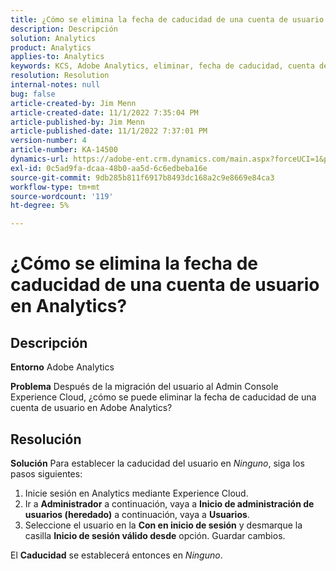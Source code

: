 ```yaml
---
title: ¿Cómo se elimina la fecha de caducidad de una cuenta de usuario en Analytics?
description: Descripción
solution: Analytics
product: Analytics
applies-to: Analytics
keywords: KCS, Adobe Analytics, eliminar, fecha de caducidad, cuenta de usuario, Administración de usuarios de Analytics
resolution: Resolution
internal-notes: null
bug: false
article-created-by: Jim Menn
article-created-date: 11/1/2022 7:35:04 PM
article-published-by: Jim Menn
article-published-date: 11/1/2022 7:37:01 PM
version-number: 4
article-number: KA-14500
dynamics-url: https://adobe-ent.crm.dynamics.com/main.aspx?forceUCI=1&pagetype=entityrecord&etn=knowledgearticle&id=c5295f47-1c5a-ed11-9561-6045bd006a22
exl-id: 0c5ad9fa-dcaa-48b0-aa5d-6c6edbeba16e
source-git-commit: 9db285b811f6917b8493dc168a2c9e8669e84ca3
workflow-type: tm+mt
source-wordcount: '119'
ht-degree: 5%

---
```


# ¿Cómo se elimina la fecha de caducidad de una cuenta de usuario en Analytics?

## Descripción


<b>Entorno</b>
Adobe Analytics

<b>Problema</b>
Después de la migración del usuario al Admin Console Experience Cloud, ¿cómo se puede eliminar la fecha de caducidad de una cuenta de usuario en Adobe Analytics?


## Resolución


<b>Solución</b>
Para establecer la caducidad del usuario en *Ninguno*, siga los pasos siguientes:

1. Inicie sesión en Analytics mediante Experience Cloud.
2. Ir a <b>Administrador</b> a continuación, vaya a <b>Inicio de administración de usuarios (heredado)</b> a continuación, vaya a <b>Usuarios</b>.
3. Seleccione el usuario en la <b>Con en inicio de sesión</b> y desmarque la casilla <b>Inicio de sesión válido desde</b> opción. Guardar cambios.


El <b>Caducidad</b> se establecerá entonces en *Ninguno*.
